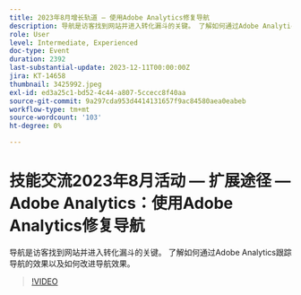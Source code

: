 ```yaml
---
title: 2023年8月增长轨道 — 使用Adobe Analytics修复导航
description: 导航是访客找到网站并进入转化漏斗的关键。 了解如何通过Adobe Analytics跟踪导航的效果以及如何改进导航效果。
role: User
level: Intermediate, Experienced
doc-type: Event
duration: 2392
last-substantial-update: 2023-12-11T00:00:00Z
jira: KT-14658
thumbnail: 3425992.jpeg
exl-id: ed3a25c1-bd52-4c44-a807-5ccecc8f40aa
source-git-commit: 9a297cda953d4414131657f9ac84580aea0eabeb
workflow-type: tm+mt
source-wordcount: '103'
ht-degree: 0%

---
```


# 技能交流2023年8月活动 — 扩展途径 — Adobe Analytics：使用Adobe Analytics修复导航

导航是访客找到网站并进入转化漏斗的关键。 了解如何通过Adobe Analytics跟踪导航的效果以及如何改进导航效果。

>[!VIDEO](https://video.tv.adobe.com/v/3425992/?learn=on)
